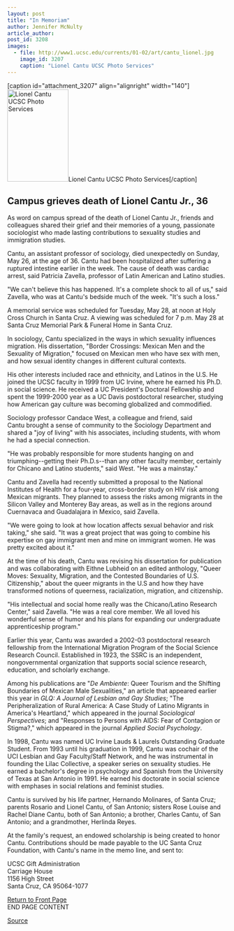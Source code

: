 ```yaml
---
layout: post
title: "In Memoriam"
author: Jennifer McNulty
article_author: 
post_id: 3208
images:
  - file: http://www1.ucsc.edu/currents/01-02/art/cantu_lionel.jpg
    image_id: 3207
    caption: "Lionel Cantu UCSC Photo Services"
---
```


[caption id="attachment_3207" align="alignright" width="140"]<a href="http://dev-ucsc-news.pantheonsite.io/wp-content/uploads/2002/05/cantu_lionel.jpg"><img class="size-full wp-image-3207" src="http://dev-ucsc-news.pantheonsite.io/wp-content/uploads/2002/05/cantu_lionel.jpg" alt="Lionel Cantu UCSC Photo Services" width="140" height="211" /></a>Lionel Cantu UCSC Photo Services[/caption]
<h2>
  Campus grieves death of Lionel Cantu Jr., 36
</h2>
<p>
  As word on campus spread of the death of Lionel Cantu Jr., friends and colleagues shared their grief and their memories of a young, passionate sociologist who made lasting contributions to sexuality studies and immigration studies.
</p>Cantu, an assistant professor of sociology, died unexpectedly on Sunday, May 26, at the age of 36. Cantu had been hospitalized after suffering a ruptured intestine earlier in the week. The cause of death was cardiac arrest, said Patricia Zavella, professor of Latin American and Latino studies.
<p>
  "We can't believe this has happened. It's a complete shock to all of us," said Zavella, who was at Cantu's bedside much of the week. "It's such a loss."
</p>
<p>
  A memorial service was scheduled for Tuesday, May 28, at noon at Holy Cross Church in Santa Cruz. A viewing was scheduled for 7 p.m. May 28 at Santa Cruz Memorial Park &amp; Funeral Home in Santa Cruz.
</p>
<p>
  In sociology, Cantu specialized in the ways in which sexuality influences migration. His dissertation, "Border Crossings: Mexican Men and the Sexuality of Migration," focused on Mexican men who have sex with men, and how sexual identity changes in different cultural contexts.
</p>
<p>
  His other interests included race and ethnicity, and Latinos in the U.S. He joined the UCSC faculty in 1999 from UC Irvine, where he earned his Ph.D. in social science. He received a UC President's Doctoral Fellowship and spent the 1999-2000 year as a UC Davis postdoctoral researcher, studying how American gay culture was becoming globalized and commodified.
</p>
<p>
  Sociology professor Candace West, a colleague and friend, said<br>
  Cantu brought a sense of community to the Sociology Department and shared a "joy of living" with his associates, including students, with whom he had a special connection.
</p>
<p>
  "He was probably responsible for more students hanging on and triumphing--getting their Ph.D.s--than any other faculty member, certainly for Chicano and Latino students," said West. "He was a mainstay."
</p>
<p>
  Cantu and Zavella had recently submitted a proposal to the National Institutes of Health for a four-year, cross-border study on HIV risk among Mexican migrants. They planned to assess the risks among migrants in the Silicon Valley and Monterey Bay areas, as well as in the regions around Cuernavaca and Guadalajara in Mexico, said Zavella.
</p>
<p>
  "We were going to look at how location affects sexual behavior and risk taking," she said. "It was a great project that was going to combine his expertise on gay immigrant men and mine on immigrant women. He was pretty excited about it."
</p>
<p>
  At the time of his death, Cantu was revising his dissertation for publication and was collaborating with Eithne Lubheid on an edited anthology, "Queer Moves: Sexuality, Migration, and the Contested Boundaries of U.S. Citizenship," about the queer migrants in the U.S and how they have transformed notions of queerness, racialization, migration, and citizenship.
</p>
<p>
  "His intellectual and social home really was the Chicano/Latino Research Center," said Zavella. "He was a real core member. We all loved his wonderful sense of humor and his plans for expanding our undergraduate apprenticeship program."
</p>
<p>
  Earlier this year, Cantu was awarded a 2002-03 postdoctoral research fellowship from the International Migration Program of the Social Science Research Council. Established in 1923, the SSRC is an independent, nongovernmental organization that supports social science research, education, and scholarly exchange.
</p>
<p>
  Among his publications are "<i>De Ambiente</i>: Queer Tourism and the Shifting Boundaries of Mexican Male Sexualities," an article that appeared earlier this year in <i>GLQ: A Journal of Lesbian and Gay Studies</i>; "The Peripheralization of Rural America: A Case Study of Latino Migrants in America's Heartland," which appeared in the journal <i>Sociological Perspectives</i>; and "Responses to Persons with AIDS: Fear of Contagion or Stigma?," which appeared in the journal <i>Applied Social Psychology</i>.
</p>
<p>
  In 1998, Cantu was named UC Irvine Lauds &amp; Laurels Outstanding Graduate Student. From 1993 until his graduation in 1999, Cantu was cochair of the UCI Lesbian and Gay Faculty/Staff Network, and he was instrumental in founding the Lilac Collective, a speaker series on sexuality studies. He earned a bachelor's degree in psychology and Spanish from the University of Texas at San Antonio in 1991. He earned his doctorate in social science with emphases in social relations and feminist studies.
</p>
<p>
  Cantu is survived by his life partner, Hernando Molinares, of Santa Cruz; parents Rosario and Lionel Cantu, of San Antonio; sisters Rose Louise and Rachel Diane Cantu, both of San Antonio; a brother, Charles Cantu, of San Antonio; and a grandmother, Herlinda Reyes.
</p>
<p>
  At the family's request, an endowed scholarship is being created to honor Cantu. Contributions should be made payable to the UC Santa Cruz Foundation, with Cantu's name in the memo line, and sent to:
</p>
<p>
  UCSC Gift Administration<br>
  Carriage House<br>
  1156 High Street<br>
  Santa Cruz, CA 95064-1077<br>
</p>
<p>
  <a href="../../index.html">Return to Front Page</a><br>
  END PAGE CONTENT
</p>
<p><a href="http://www1.ucsc.edu/currents/01-02/05-27/inmemoriam.html" title="Permalink to inmemoriam">Source</a></p>
